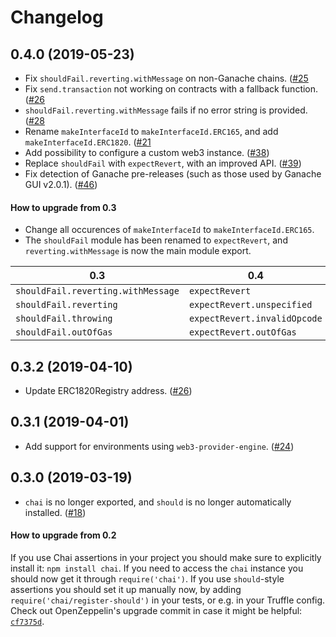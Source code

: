 # Changelog

## 0.4.0 (2019-05-23)
 * Fix `shouldFail.reverting.withMessage` on non-Ganache chains. ([#25](https://github.com/OpenZeppelin/openzeppelin-test-helpers/pull/25)
 * Fix `send.transaction` not working on contracts with a fallback function. ([#26](https://github.com/OpenZeppelin/openzeppelin-test-helpers/pull/26)
 * `shouldFail.reverting.withMessage` fails if no error string is provided. ([#28](https://github.com/OpenZeppelin/openzeppelin-test-helpers/pull/28)
 * Rename `makeInterfaceId` to `makeInterfaceId.ERC165`, and add `makeInterfaceId.ERC1820`. ([#21](https://github.com/OpenZeppelin/openzeppelin-test-helpers/pull/21)
 * Add possibility to configure a custom web3 instance. ([#38](https://github.com/OpenZeppelin/openzeppelin-test-helpers/pull/38))
 * Replace `shouldFail` with `expectRevert`, with an improved API. ([#39](https://github.com/OpenZeppelin/openzeppelin-test-helpers/pull/39))
 * Fix detection of Ganache pre-releases (such as those used by Ganache GUI v2.0.1). ([#46](https://github.com/OpenZeppelin/openzeppelin-test-helpers/pull/46))

#### How to upgrade from 0.3
- Change all occurences of `makeInterfaceId` to `makeInterfaceId.ERC165`.
- The `shouldFail` module has been renamed to `expectRevert`, and `reverting.withMessage` is now the main module export.

| 0.3                                | 0.4                          |
| ---------------------------------- | ---------------------------- |
| `shouldFail.reverting.withMessage` | `expectRevert`               |
| `shouldFail.reverting`             | `expectRevert.unspecified`   |
| `shouldFail.throwing`              | `expectRevert.invalidOpcode` |
| `shouldFail.outOfGas`              | `expectRevert.outOfGas`      |

## 0.3.2 (2019-04-10)
 * Update ERC1820Registry address. ([#26](https://github.com/OpenZeppelin/openzeppelin-test-helpers/pull/26))

## 0.3.1 (2019-04-01)
 * Add support for environments using `web3-provider-engine`. ([#24](https://github.com/OpenZeppelin/openzeppelin-test-helpers/pull/24))

## 0.3.0 (2019-03-19)
 * `chai` is no longer exported, and `should` is no longer automatically installed. ([#18](https://github.com/OpenZeppelin/openzeppelin-test-helpers/pull/18))

#### How to upgrade from 0.2
If you use Chai assertions in your project you should make sure to explicitly install it: `npm install chai`. If you need to access the `chai` instance you should now get it through `require('chai')`. If you use `should`-style assertions you should set it up manually now, by adding `require('chai/register-should')` in your tests, or e.g. in your Truffle config. Check out OpenZeppelin's upgrade commit in case it might be helpful: [`cf7375d`](https://github.com/OpenZeppelin/openzeppelin-solidity/commit/cf7375d6b873afc9f705e329db39e2ef389af9d2).
